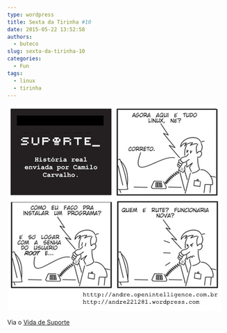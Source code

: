 ```yaml
---
type: wordpress
title: Sexta da Tirinha #10
date: 2015-05-22 13:52:58
authors:
  - buteco
slug: sexta-da-tirinha-10
categories:
  - Fun
tags:
  - linux
  - tirinha
---
```


<a href="/images/wp-content/uploads/2015/05/Tirinha-Linux.jpg"><img class="alignnone size-full wp-image-2321" src="/images/wp-content/uploads/2015/05/Tirinha-Linux.jpg" alt="tirinha-linux" width="493" height="475" /></a>

Via o <a href="http://vidadesuporte.com.br" target="_blank">Vida de Suporte</a>
